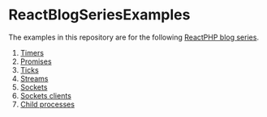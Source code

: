 ReactBlogSeriesExamples
=======================

The examples in this repository are for the following [ReactPHP blog series](http://blog.wyrihaximus.net/categories/reactphp-series/).

1. [Timers](http://blog.wyrihaximus.net/2015/01/reactphp-timers/)
2. [Promises](http://blog.wyrihaximus.net/2015/02/reactphp-promises/)
3. [Ticks](http://blog.wyrihaximus.net/2015/02/reactphp-ticks/)
4. [Streams](http://blog.wyrihaximus.net/2015/02/reactphp-streams/)
5. [Sockets](http://blog.wyrihaximus.net/2015/03/reactphp-sockets/)
6. [Sockets clients](http://blog.wyrihaximus.net/2015/03/reactphp-socket-clients/)
7. [Child processes](http://blog.wyrihaximus.net/2015/03/reactphp-child-processes/)
